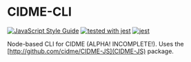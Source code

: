 # CIDME-CLI

[![JavaScript Style Guide](https://img.shields.io/badge/code_style-standard-brightgreen.svg)](https://standardjs.com)
[![tested with jest](https://img.shields.io/badge/tested_with-jest-99424f.svg)](https://github.com/facebook/jest) [![jest](https://jestjs.io/img/jest-badge.svg)](https://github.com/facebook/jest)

Node-based CLI for CIDME (ALPHA!  INCOMPLETE!).  Uses the [http://github.com/cidme/CIDME-JS](CIDME-JS) package.
